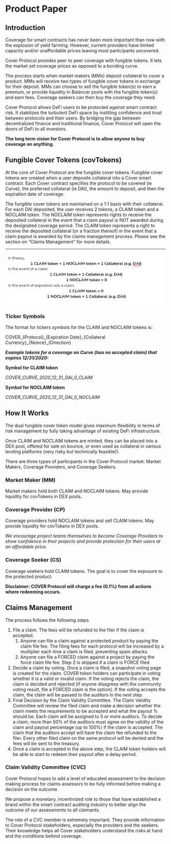 # Product Paper

## **Introduction**

Coverage for smart contracts has never been more important than now with the explosion of yield farming. However, current providers have limited capacity and/or unaffordable prices leaving most participants uncovered.

Cover Protocol provides peer to peer coverage with fungible tokens. It lets the market set coverage prices as opposed to a bonding curve.

The process starts when market makers \(MMs\) deposit collateral to cover a product. MMs will receive two types of fungible cover tokens in exchange for their deposit. MMs can choose to sell the fungible token\(s\) to earn a premium, or provide liquidity in Balancer pools with the fungible token\(s\) and earn fees. Coverage seekers can then buy the coverage they need.

Cover Protocol allows DeFi users to be protected against smart contract risk. It stabilizes the turbulent DeFi space by instilling confidence and trust between protocols and their users. By bridging the gap between decentralized finance and traditional finance, Cover Protocol will open the doors of DeFi to all investors.

**The long term vision for Cover Protocol is to allow anyone to buy coverage on anything.**

## **Fungible Cover Tokens \(covTokens\)**

At the core of Cover Protocol are the fungible cover tokens. Fungible cover tokens are created when a user deposits collateral into a Cover smart contract. Each Cover contract specifies the protocol to be covered \(ie Curve\), the preferred collateral \(ie DAI\), the amount to deposit, and then the expiration date of coverage. 

The fungible cover tokens are maintained on a 1:1 basis with their collateral. For each DAI deposited, the user receives 2 tokens, a CLAIM token and a NOCLAIM token. The NOCLAIM token represents rights to receive the deposited collateral in the event that a claim payout is NOT awarded during the designated coverage period. The CLAIM token represents a right to receive the deposited collateral \(or a fraction thereof\) in the event that a claim payout is awarded by the claims management process. Please see the section on “Claims Management” for more details.  
****

![](../.gitbook/assets/image.png)

### **Ticker Symbols**

The format for tickers symbols for the CLAIM and NOCLAIM tokens is:

COVER\_{Protocol}\_{Expiration Date}\_{Collateral Currency}\_{Nonce}\_{Direction}

_**Example tokens for a coverage on Curve \(has no accepted claim\) that expires 12/31/2020:**_

**Symbol for CLAIM token**

_COVER\_CURVE\_2020\_12\_31\_DAI\_0\_CLAIM_

**Symbol for NOCLAIM token**

_COVER\_CURVE\_2020\_12\_31\_DAI\_0\_NOCLAIM_  


## **How It Works** 

The dual fungible cover token model gives maximum flexibility in terms of risk management by fully taking advantage of existing DeFi infrastructure. 

Once CLAIM and NOCLAIM tokens are minted, they can be placed into a DEX pool, offered for sale on bounce, or even used as collateral in various lending platforms \(very risky but technically feasible!\).

There are three types of participants in the Cover Protocol market: Market Makers, Coverage Providers, and Coverage Seekers. 

### **Market Maker \(MM\)**

Market makers hold both CLAIM and NOCLAIM tokens. May provide liquidity for covTokens in DEX pools.

### **Coverage Provider \(CP\)**

Coverage providers hold NOCLAIM tokens and sell CLAIM tokens. May provide liquidity for covTokens in DEX pools.

_We encourage project teams themselves to become Coverage Providers to show confidence in their projects and provide protection for their users at an affordable price._

### **Coverage Seeker \(CS\)**

Coverage seekers hold CLAIM tokens. The goal is to cover the exposure to the protected product.

**Disclaimer: COVER Protocol will charge a fee \(0.1%\) from all actions where redeeming occurs.**

## **Claims Management**

The process follows the following steps. 

1. File a claim. The fees will be refunded to the filer if the claim is accepted.
   1. Anyone can file a claim against a protected product by paying the claim file fee. The filing fees for each protocol will be increased by a multiplier each time a claim is filed, preventing spam attacks.
   2. Anyone can file a FORCED claim against a project by paying the force claim file fee. Step 2 is skipped if a claim is FORCE filed.
2. Decide a claim by voting. Once a claim is filed, a snapshot voting page is created for the claim. COVER token holders can participate in voting whether it is a valid or invalid claim. If the voting rejects the claim, the claim is decided and rejected \(if anyone disagrees with the community voting result, file a FORCED claim is the option\). If the voting accepts the claim, the claim will be passed to the auditors in the next step.
3. Final Decision by the Claim Validity Committee. The Claim Validity Committee will review the filed claim and make a decision whether the claim meets the requirements to be accepted and what the payout % should be. Each claim will be assigned to 5 or more auditors. To decide a claim, more than 50% of the auditors must agree on the validity of the claim and payout percentage \(up to 100%\) if the claim is accepted. The claim that the auditors accept will have the claim fee refunded to the filer. Every other filed claim on the same protocol will be denied and the fees will be sent to the treasury.
4. Once a claim is accepted in the above step, the CLAIM token holders will be able to start to redeem their payout after a delay period.

### **Claim Validity Committee \(CVC\)**

Cover Protocol hopes to add a level of educated assessment to the decision making process for claims assessors to be fully informed before making a decision on the outcome. 

We propose a monetary, incentivized role to those that have established a brand within the smart contract auditing industry to better align the outcome of our assessments to all claimants. 

The role of a CVC member is extremely important. They provide information to Cover Protocol stakeholders, especially the providers and the seekers. Their knowledge helps all Cover stakeholders understand the risks at hand and the conditions behind coverage.  


